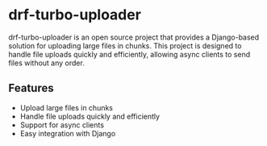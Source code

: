 # drf-turbo-uploader

drf-turbo-uploader is an open source project that provides a Django-based solution for uploading large files in chunks. This project is designed to handle file uploads quickly and efficiently, allowing async clients to send files without any order.

## Features

- Upload large files in chunks
- Handle file uploads quickly and efficiently
- Support for async clients
- Easy integration with Django
